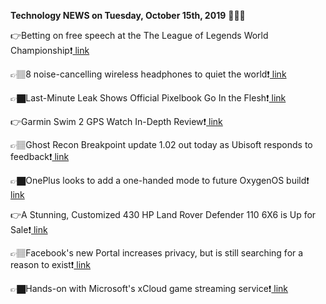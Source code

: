 <b>Technology NEWS on Tuesday, October 15th, 2019</b> 📡📡📡 

👉Betting on free speech at the The League of Legends World Championship❗️<a href='https://www.google.com/url?rct=j&sa=t&url=https://sports.yahoo.com/betting-free-speech-league-legends-194732151.html&ct=ga&cd=CAIyGmVjZmViYzNiZjFkNzQyNDM6Y29tOmVuOlVT&usg=AFQjCNHFg4RQ1X3C7jbZ1DTQTgdA1agPWQ'> link</a>

👉🏽8 noise-cancelling wireless headphones to quiet the world❗️<a href='https://www.google.com/url?rct=j&sa=t&url=https://nypost.com/2019/10/15/8-noise-cancelling-wireless-headphones-to-quiet-the-world/&ct=ga&cd=CAIyGmVjZmViYzNiZjFkNzQyNDM6Y29tOmVuOlVT&usg=AFQjCNEMNRrXUs06qqrFuImYe9q2AkB63w'> link</a>

👉🏿Last-Minute Leak Shows Official Pixelbook Go In the Flesh❗️<a href='https://www.google.com/url?rct=j&sa=t&url=https://www.laptopmag.com/articles/google-pixelbook-go-specs-price&ct=ga&cd=CAIyGmVjZmViYzNiZjFkNzQyNDM6Y29tOmVuOlVT&usg=AFQjCNGYfxhiNfYDmIpULEV5ulnWdR5KFQ'> link</a>

👉Garmin Swim 2 GPS Watch In-Depth Review❗️<a href='https://www.google.com/url?rct=j&sa=t&url=https://www.dcrainmaker.com/2019/10/garmin-swim-2-openwater-pool-gps-watch-review.html&ct=ga&cd=CAIyGmVjZmViYzNiZjFkNzQyNDM6Y29tOmVuOlVT&usg=AFQjCNEufPlU_gXx-FiX1nz2YzoFih251A'> link</a>

👉🏽Ghost Recon Breakpoint update 1.02 out today as Ubisoft responds to feedback❗️<a href='https://www.google.com/url?rct=j&sa=t&url=https://www.thesixthaxis.com/2019/10/15/ghost-recon-update-1-02-patch-notes/&ct=ga&cd=CAIyGmVjZmViYzNiZjFkNzQyNDM6Y29tOmVuOlVT&usg=AFQjCNEoZ182rltIVesWlhydOTXYiqo-Xg'> link</a>

👉🏿OnePlus looks to add a one-handed mode to future OxygenOS build❗️<a href='https://www.google.com/url?rct=j&sa=t&url=https://9to5google.com/2019/10/15/oxygenos-one-handed-mode/&ct=ga&cd=CAIyGmVjZmViYzNiZjFkNzQyNDM6Y29tOmVuOlVT&usg=AFQjCNE1QWUo-JYCI0Axa3NtcSZBKIIkZg'> link</a>

👉A Stunning, Customized 430 HP Land Rover Defender 110 6X6 is Up for Sale❗️<a href='https://www.google.com/url?rct=j&sa=t&url=https://robbreport.com/lifestyle/news/land-rover-110-black-mamba-2874338/&ct=ga&cd=CAIyGmVjZmViYzNiZjFkNzQyNDM6Y29tOmVuOlVT&usg=AFQjCNG4Gs1_0bhKFTFB2kkf02y_C38vEA'> link</a>

👉🏽Facebook's new Portal increases privacy, but is still searching for a reason to exist❗️<a href='https://www.google.com/url?rct=j&sa=t&url=https://techcrunch.com/2019/10/15/facebooks-new-portal-increases-privacy-but-is-still-searching-for-a-reason-to-exist/&ct=ga&cd=CAIyGmVjZmViYzNiZjFkNzQyNDM6Y29tOmVuOlVT&usg=AFQjCNHOS5rEu3yPL7LCJC5EgNjayq0DAQ'> link</a>

👉🏿Hands-on with Microsoft's xCloud game streaming service❗️<a href='https://www.google.com/url?rct=j&sa=t&url=https://www.theverge.com/2019/10/15/20915220/microsoft-xcloud-game-streaming-preview-hands-on&ct=ga&cd=CAIyGmVjZmViYzNiZjFkNzQyNDM6Y29tOmVuOlVT&usg=AFQjCNEI1dMmW5NwKuN0ycZcrasJeEYfBg'> link</a>

